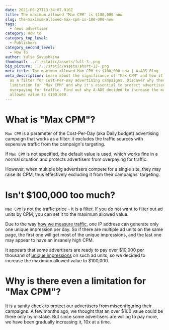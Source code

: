 ```yaml
---
date: 2021-06-27T13:34:07.916Z
title: The maximum allowed "Max CPM" is $100,000 now
slug: the-maximum-allowed-max-cpm-is-100-000-now
tags:
  - news advertiser
category: How to
category_top_level:
  - Publishers
category_second_level:
  - How To
author: Yulia Savushkina
thumbnail: ../../static/assets/full-3-.png
big_picture: ../../static/assets/short-13-.png
meta_title: The maximum allowed Max CPM is $100,000 now | A-ADS Blog
meta_description: Learn about the significance of "Max CPM" and how it functions
  as a filter for Cost-Per-Day advertising campaigns. Discover why there is a
  limitation for "Max CPM" and why it's essential to protect advertisers from
  overpaying for traffic. Find out why A-ADS decided to increase the maximum
  allowed value to $100,000.
---
```

# What is "Max CPM"?

`Max CPM` is a parameter of the Cost-Per-Day (aka Daily budget) advertising campaign that works as a filter: it excludes the traffic sources with expensive traffic from the campaign's targeting.

If `Max CPM` is not specified, the default value is used, which works fine in a normal situation and protects advertisers from overpaying for traffic.

However, when multiple big advertisers compete for a single site, they may raise its CPM, thus effectively excluding it from their campaigns' targeting.

# Isn't $100,000 too much?

`Max CPM` is not the traffic price - it is a filter. If you do not want to filter out ad units by CPM, you can set it to the maximum allowed value.

Due to the way [how we measure traffic](https://a-ads.com/blog/2018-10-04-counting-unique-impressions/), one IP address can generate only one unique impression per day. So if there are multiple ad units on the same page, the first one will get most of the unique impressions, and the last one may appear to have an insanely high CPM.

It appears that some advertisers are ready to pay over $10,000 per thousand of [unique impressions](https://a-ads.com/blog/counting-unique-impressions/) on such ad units, so we decided to increase the maximum allowed value to $100,000.

# Why is there even a limitation for "Max CPM"?

It is a sanity check to protect our advertisers from misconfiguring their campaigns. A few months ago, we thought that an over $100 value could be there only by mistake. But since some advertisers are willing to pay more, we have been gradually increasing it, 10x at a time.